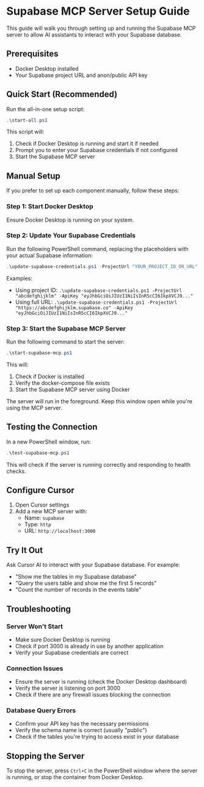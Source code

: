 # Supabase MCP Server Setup Guide

This guide will walk you through setting up and running the Supabase MCP server to allow AI assistants to interact with your Supabase database.

## Prerequisites

- Docker Desktop installed
- Your Supabase project URL and anon/public API key

## Quick Start (Recommended)

Run the all-in-one setup script:

```powershell
.\start-all.ps1
```

This script will:
1. Check if Docker Desktop is running and start it if needed
2. Prompt you to enter your Supabase credentials if not configured
3. Start the Supabase MCP server

## Manual Setup

If you prefer to set up each component manually, follow these steps:

### Step 1: Start Docker Desktop

Ensure Docker Desktop is running on your system.

### Step 2: Update Your Supabase Credentials

Run the following PowerShell command, replacing the placeholders with your actual Supabase information:

```powershell
.\update-supabase-credentials.ps1 -ProjectUrl "YOUR_PROJECT_ID_OR_URL" -ApiKey "YOUR_SUPABASE_ANON_KEY"
```

Examples:
- Using project ID: `.\update-supabase-credentials.ps1 -ProjectUrl "abcdefghijklm" -ApiKey "eyJhbGciOiJIUzI1NiIsInR5cCI6IkpXVCJ9..."`
- Using full URL: `.\update-supabase-credentials.ps1 -ProjectUrl "https://abcdefghijklm.supabase.co" -ApiKey "eyJhbGciOiJIUzI1NiIsInR5cCI6IkpXVCJ9..."`

### Step 3: Start the Supabase MCP Server

Run the following command to start the server:

```powershell
.\start-supabase-mcp.ps1
```

This will:
1. Check if Docker is installed
2. Verify the docker-compose file exists
3. Start the Supabase MCP server using Docker

The server will run in the foreground. Keep this window open while you're using the MCP server.

## Testing the Connection

In a new PowerShell window, run:

```powershell
.\test-supabase-mcp.ps1
```

This will check if the server is running correctly and responding to health checks.

## Configure Cursor

1. Open Cursor settings
2. Add a new MCP server with:
   - Name: `supabase`
   - Type: `http`
   - URL: `http://localhost:3000`

## Try It Out

Ask Cursor AI to interact with your Supabase database. For example:

- "Show me the tables in my Supabase database"
- "Query the users table and show me the first 5 records"
- "Count the number of records in the events table"

## Troubleshooting

### Server Won't Start

- Make sure Docker Desktop is running
- Check if port 3000 is already in use by another application
- Verify your Supabase credentials are correct

### Connection Issues

- Ensure the server is running (check the Docker Desktop dashboard)
- Verify the server is listening on port 3000
- Check if there are any firewall issues blocking the connection

### Database Query Errors

- Confirm your API key has the necessary permissions
- Verify the schema name is correct (usually "public")
- Check if the tables you're trying to access exist in your database

## Stopping the Server

To stop the server, press `Ctrl+C` in the PowerShell window where the server is running, or stop the container from Docker Desktop. 